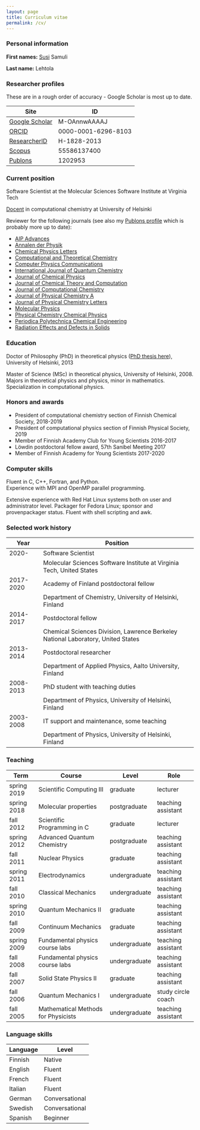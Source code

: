 ```yaml
---
layout: page
title: Curriculum vitae
permalink: /cv/
---
```


### Personal information

**First names:** <ins>Susi</ins> Samuli

**Last name:** Lehtola

### Researcher profiles

These are in a rough order of accuracy - Google Scholar is most up to date.

| Site | ID |
| ---- | -- |
| [Google Scholar](http://scholar.google.com/citations?user=M-OAnnwAAAAJ) | M-OAnnwAAAAJ |
| [ORCID](http://orcid.org/0000-0001-6296-8103) | 0000-0001-6296-8103 |
| [ResearcherID](http://www.researcherid.com/rid/H-1828-2013) | H-1828-2013 |
| [Scopus](http://www.scopus.com/authid/detail.uri?authorId=55586137400) | 55586137400 |
| [Publons](http://publons.com/author/1202953/susi-lehtola) | 1202953 |
   
### Current position

Software Scientist at the Molecular Sciences Software Institute at Virginia Tech

[Docent](https://en.wikipedia.org/wiki/Docent) in computational chemistry at University of Helsinki 

Reviewer for the following journals (see also my [Publons profile](https://publons.com/author/1202953/susi-lehtola) which is probably more up to date):
+ [AIP Advances](https://aip.scitation.org/journal/adv)
+ [Annalen der Physik](https://onlinelibrary.wiley.com/journal/15213889)
+ [Chemical Physics Letters](https://www.sciencedirect.com/journal/chemical-physics-letters)
+ [Computational and Theoretical Chemistry](https://www.journals.elsevier.com/computational-and-theoretical-chemistry)
+ [Computer Physics Communications](https://www.journals.elsevier.com/computer-physics-communications)
+ [International Journal of Quantum Chemistry](http://onlinelibrary.wiley.com/journal/10.1002/(ISSN)1097-461X)
+ [Journal of Chemical Physics](http://jcp.aip.org/)
+ [Journal of Chemical Theory and Computation](http://pubs.acs.org/journal/jctcce)
+ [Journal of Computational Chemistry](https://onlinelibrary.wiley.com/journal/1096987x)
+ [Journal of Physical Chemistry A](https://pubs.acs.org/journal/jpcafh)
+ [Journal of Physical Chemistry Letters](https://pubs.acs.org/journal/jpclcd)
+ [Molecular Physics](http://www.tandfonline.com/loi/tmph20)
+ [Physical Chemistry Chemical Physics](https://pubs.rsc.org/en/journals/journalissues/cp)
+ [Periodica Polytechnica Chemical Engineering](https://pp.bme.hu/ch)
+ [Radiation Effects and Defects in Solids](http://www.tandfonline.com/toc/grad20/current)

### Education

Doctor of Philosophy (PhD) in theoretical physics ([PhD thesis here](http://urn.fi/URN:ISBN:978-952-10-8091-3)), University of Helsinki, 2013

Master of Science (MSc) in theoretical physics, University of Helsinki, 2008.
Majors in theoretical physics and physics, minor in mathematics. Specialization in computational physics.

### Honors and awards
+ President of computational chemistry section of Finnish Chemical Society, 2018-2019
+ President of computational physics section of Finnish Physical Society, 2019
+ Member of Finnish Academy Club for Young Scientists 2016-2017
+ L&ouml;wdin postdoctoral fellow award, 57th Sanibel Meeting 2017
+ Member of Finnish Academy for Young Scientists 2017-2020

### Computer skills

Fluent in C, C++, Fortran, and Python.<br>
Experience with MPI and OpenMP parallel programming.

Extensive experience with Red Hat Linux systems both on user and
administrator level. Packager for Fedora Linux; sponsor and provenpackager status. Fluent with shell scripting and awk.

### Selected work history

| Year | Position |
| ---- | -------- |
| 2020- | Software Scientist |
| | Molecular Sciences Software Institute at Virginia Tech, United States |
| 2017-2020 | Academy of Finland postdoctoral fellow |
| | Department of Chemistry, University of Helsinki, Finland|
| 2014-2017 | Postdoctoral fellow |
| | Chemical Sciences Division, Lawrence Berkeley National Laboratory, United States |
| 2013-2014 | Postdoctoral researcher |
| | Department of Applied Physics, Aalto University, Finland|
| 2008-2013 | PhD student with teaching duties | 
| | Department of Physics, University of Helsinki, Finland |
| 2003-2008 | IT support and maintenance, some teaching |
| | Department of Physics, University of Helsinki, Finland |


### Teaching

| Term | Course | Level | Role |
| ---- | ------ | ----- | ---- |
| spring 2019 | Scientific Computing III | graduate | lecturer |
| spring 2018 | Molecular properties | postgraduate | teaching assistant |
| fall 2012 | Scientific Programming in C | graduate | lecturer |
| spring 2012 | Advanced Quantum Chemistry | postgraduate | teaching assistant |
| fall 2011 | Nuclear Physics | graduate | teaching assistant |
| spring 2011 | Electrodynamics | undergraduate | teaching assistant |
| fall 2010 | Classical Mechanics | undergraduate | teaching assistant |
| spring 2010 | Quantum Mechanics II | graduate | teaching assistant |
| fall 2009 | Continuum Mechanics | graduate | teaching assistant |
| spring 2009 | Fundamental physics course labs | undergraduate | teaching assistant |
| fall 2008 | Fundamental physics course labs | undergraduate | teaching assistant |
| fall 2007 | Solid State Physics II | graduate | teaching assistant | 
| fall 2006 | Quantum Mechanics I | undergraduate | study circle coach | 
| fall 2005 | Mathematical Methods for Physicists | undergraduate | teaching assistant | 

### Language skills

| Language | Level |
| -------- | ----- |
| Finnish | Native |
| English | Fluent |
| French | Fluent |
| Italian | Fluent |
| German | Conversational |
| Swedish | Conversational |
| Spanish | Beginner |
